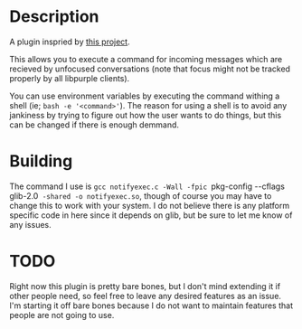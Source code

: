 # Description

A plugin inspried by [this project](https://github.com/tymm/command-execute).

This allows you to execute a command for incoming messages which are recieved
by unfocused conversations (note that focus might not be tracked properly by
all libpurple clients).

You can use environment variables by executing the command withing a shell (ie;
`bash -e '<command>'`). The reason for using a shell is to avoid any jankiness
by trying to figure out how the user wants to do things, but this can be
changed if there is enough demmand.

# Building

The command I use is `gcc notifyexec.c -Wall -fpic `pkg-config --cflags
glib-2.0` -shared -o notifyexec.so`, though of course you may have to change
this to work with your system. I do not believe there is any platform specific
code in here since it depends on glib, but be sure to let me know of any
issues.

# TODO

Right now this plugin is pretty bare bones, but I don't mind extending it if
other people need, so feel free to leave any desired features as an issue. I'm
starting it off bare bones because I do not want to maintain features that
people are not going to use.
